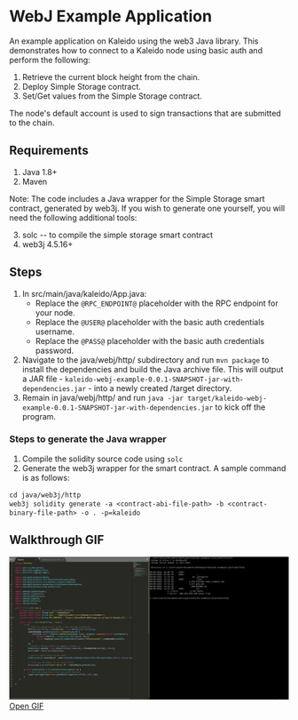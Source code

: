 # WebJ Example Application
An example application on Kaleido using the web3 Java library. This demonstrates how to connect to a Kaleido node using basic auth and perform the following:

1. Retrieve the current block height from the chain.
2. Deploy Simple Storage contract.
3. Set/Get values from the Simple Storage contract.

The node's default account is used to sign transactions that are submitted to the chain.

## Requirements

1. Java 1.8+
2. Maven

Note: The code includes a Java wrapper for the Simple Storage smart contract, generated by web3j. If you wish to generate one yourself, you will need the following additional tools:

3. solc -- to compile the simple storage smart contract
4. web3j 4.5.16+

## Steps
1. In src/main/java/kaleido/App.java:
    + Replace the `@RPC_ENDPOINT@` placeholder with the RPC endpoint for your node.
    + Replace the `@USER@` placeholder with the basic auth credentials username.
    + Replace the `@PASS@` placeholder with the basic auth credentials password.
2. Navigate to the java/webj/http/ subdirectory and run `mvn package` to install the dependencies and build the Java archive file.  This will output a JAR file - `kaleido-webj-example-0.0.1-SNAPSHOT-jar-with-dependencies.jar` - into a newly created /target directory.
3. Remain in java/webj/http/ and run `java -jar target/kaleido-webj-example-0.0.1-SNAPSHOT-jar-with-dependencies.jar` to kick off the program.

### Steps to generate the Java wrapper

1. Compile the solidity source code using `solc`
2. Generate the web3j wrapper for the smart contract. A sample command is as follows:

```
cd java/web3j/http
web3j solidity generate -a <contract-abi-file-path> -b <contract-binary-file-path> -o . -p=kaleido
```

## Walkthrough GIF

![WebJ Example Gif](../WebjExample.gif "WebJ Example GIF")
<a href="https://raw.githubusercontent.com/kaleido-io/kaleido-examples/master/java/webj/WebjExample.gif">Open GIF</a>
